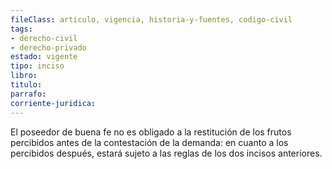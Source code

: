 ```yaml
---
fileClass: articulo, vigencia, historia-y-fuentes, codigo-civil
tags:
- derecho-civil
- derecho-privado
estado: vigente
tipo: inciso
libro:
titulo:
parrafo:
corriente-juridica:
---
```

El poseedor de buena fe no es obligado a la restitución de los frutos percibidos antes de la contestación de la demanda: en cuanto a los percibidos después, estará sujeto a las reglas de los dos incisos anteriores.